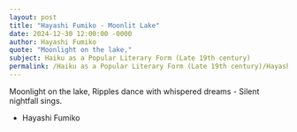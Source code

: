 ```yaml
---
layout: post
title: "Hayashi Fumiko - Moonlit Lake"
date: 2024-12-30 12:00:00 -0000
author: Hayashi Fumiko
quote: "Moonlight on the lake,"
subject: Haiku as a Popular Literary Form (Late 19th century)
permalink: /Haiku as a Popular Literary Form (Late 19th century)/Hayashi Fumiko/Hayashi Fumiko - Moonlit Lake
---
```


Moonlight on the lake,
Ripples dance with whispered dreams -
Silent nightfall sings.

- Hayashi Fumiko
